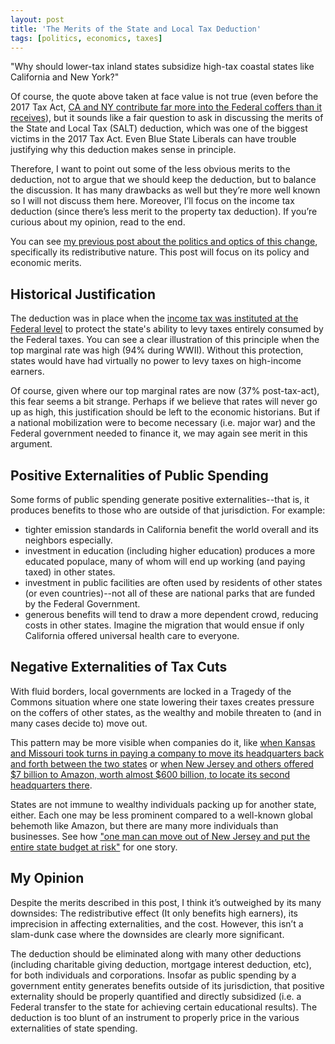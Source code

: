 ```yaml
---
layout: post
title: 'The Merits of the State and Local Tax Deduction'
tags: [politics, economics, taxes]
---
```

"Why should lower-tax inland states subsidize high-tax coastal states like California and New York?"

Of course, the quote above taken at face value is not true (even before the 2017 Tax Act, [CA and NY contribute far more into the Federal coffers than it receives](https://www.theatlantic.com/business/archive/2014/05/which-states-are-givers-and-which-are-takers/361668/)), but it sounds like a fair question to ask in discussing the merits of the State and Local Tax (SALT) deduction, which was one of the biggest victims in the 2017 Tax Act. Even Blue State Liberals can have trouble justifying why this deduction makes sense in principle.

Therefore, I want to point out some of the less obvious merits to the deduction, not to argue that we should keep the deduction, but to balance the discussion. It has many drawbacks as well but they’re more well known so I will not discuss them here. Moreover, I’ll focus on the income tax deduction (since there’s less merit to the property tax deduction). If you’re curious about my opinion, read to the end.

You can see [my previous post about the politics and optics of this change](/posts/tax-reform/), specifically its redistributive nature. This post will focus on its policy and economic merits.

## Historical Justification

The deduction was in place when the [income tax was instituted at the Federal level](https://en.wikipedia.org/wiki/Sixteenth_Amendment_to_the_United_States_Constitution) to protect the state's ability to levy taxes entirely consumed by the Federal taxes. You can see a clear illustration of this principle when the top marginal rate was high (94% during WWII). Without this protection, states would have had virtually no power to levy taxes on high-income earners.

Of course, given where our top marginal rates are now (37% post-tax-act), this fear seems a bit strange. Perhaps if we believe that rates will never go up as high, this justification should be left to the economic historians. But if a national mobilization were to become necessary (i.e. major war) and the Federal government needed to finance it, we may again see merit in this argument.

## Positive Externalities of Public Spending

Some forms of public spending generate positive externalities--that is, it produces benefits to those who are outside of that jurisdiction. For example:

* tighter emission standards in California benefit the world overall and its neighbors especially.
* investment in education (including higher education) produces a more educated populace, many of whom will end up working (and paying taxed) in other states.
* investment in public facilities are often used by residents of other states (or even countries)--not all of these are national parks that are funded by the Federal Government.
* generous benefits will tend to draw a more dependent crowd, reducing costs in other states. Imagine the migration that would ensue if only California offered universal health care to everyone.

## Negative Externalities of Tax Cuts

With fluid borders, local governments are locked in a Tragedy of the Commons situation where one state lowering their taxes creates pressure on the coffers of other states, as the wealthy and mobile threaten to (and in many cases decide to) move out.

This pattern may be more visible when companies do it, like [when Kansas and Missouri took turns in paying a company to move its headquarters back and forth between the two states](https://www.npr.org/2016/05/05/476844402/jobs-tug-of-war-kansas-city-businesses-poached-by-kansas-missouri) or [when New Jersey and others offered $7 billion to Amazon, worth almost $600 billion, to locate its second headquarters there](https://www.reuters.com/article/us-amazon-com-headquarters/billions-in-tax-breaks-offered-to-amazon-for-second-headquarters-idUSKBN1CO1IP).

States are not immune to wealthy individuals packing up for another state, either. Each one may be less prominent compared to a well-known global behemoth like Amazon, but there are many more individuals than businesses. See how ["one man can move out of New Jersey and put the entire state budget at risk"](https://www.nytimes.com/2016/05/01/business/one-top-taxpayer-moved-and-new-jersey-shuddered.html) for one story.

## My Opinion

Despite the merits described in this post, I think it’s outweighed by its many downsides: The redistributive effect (It only benefits high earners), its imprecision in affecting externalities, and the cost. However, this isn’t a slam-dunk case where the downsides are clearly more significant.

The deduction should be eliminated along with many other deductions (including charitable giving deduction, mortgage interest deduction, etc), for both individuals and corporations. Insofar as public spending by a government entity generates benefits outside of its jurisdiction, that positive externality should be properly quantified and directly subsidized (i.e. a Federal transfer to the state for achieving certain educational results). The deduction is too blunt of an instrument to properly price in the various externalities of state spending.
